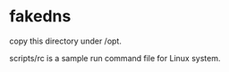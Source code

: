 fakedns
===============

copy this directory under /opt.

scripts/rc is a sample run command file for Linux system.
